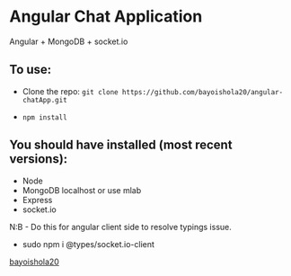 # Angular Chat Application
Angular + MongoDB + socket.io

## To use:
* Clone the repo: `git clone https://github.com/bayoishola20/angular-chatApp.git`

* `npm install`



## You should have installed (most recent versions):
* Node
* MongoDB localhost or use mlab
* Express
* socket.io

N:B - Do this for angular client side to resolve typings issue.

* sudo npm i @types/socket.io-client


[bayoishola20](github.bayoishola20.io)



